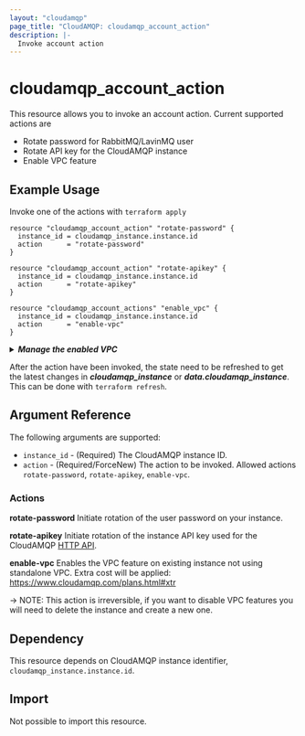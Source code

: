 ```yaml
---
layout: "cloudamqp"
page_title: "CloudAMQP: cloudamqp_account_action"
description: |-
  Invoke account action
---
```


# cloudamqp_account_action

This resource allows you to invoke an account action. Current supported actions are

* Rotate password for RabbitMQ/LavinMQ user
* Rotate API key for the CloudAMQP instance
* Enable VPC feature

## Example Usage

Invoke one of the actions with `terraform apply`

```hcl
resource "cloudamqp_account_action" "rotate-password" {
  instance_id = cloudamqp_instance.instance.id
  action      = "rotate-password"
} 
```

```hcl
resource "cloudamqp_account_action" "rotate-apikey" {
  instance_id = cloudamqp_instance.instance.id
  action      = "rotate-apikey"
} 
```

```hcl
resource "cloudamqp_account_actions" "enable_vpc" {
  instance_id = cloudamqp_instance.instance.id
  action      = "enable-vpc"
}
```

<details>
 <summary>
    <b>
      <i>Manage the enabled VPC</i>
    </b>
  </summary>

To add the enable VPC to a managed standalone VPC.

First fetch the VPC identifier <id>

1. Run `terraform refresh` the `vpc_id` will be added to the state for the `cloudamqp_instance.instance` resource.
2. Retrieve the `vpc_id` form the CloudAMQP HTTP API. Either via [list-instances] or [list-vpcs].

```hcl
import {
  to = cloudamqp_vpc.vpc
  id = <id>
}

resource "cloudamqp_vpc" "vpc" {
  name    = "enable-vpc-feature"
  region  = "amazon-web-services::us-east-1"
  subnet  = "10.56.72.0/24"
  tags    = []
}

resource "cloudamqp_instance" "instance" {
  name                = "enable-vpc-feature"
  plan                = "penguin-1"
  region              = "amazon-web-services::us-east-1"
  tags                = []
  vpc_id              = cloudamqp_vpc.vpc.id
  keep_associated_vpc = true
}

resource "cloudamqp_account_actions" "enable_vpc" {
  instance_id = cloudamqp_instance.instance.id
  action      = "enable-vpc"
}
```

</details>

After the action have been invoked, the state need to be refreshed to get the latest changes in
***cloudamqp_instance*** or ***data.cloudamqp_instance***. This can be done with
`terraform refresh`.

## Argument Reference

The following arguments are supported:

* `instance_id` - (Required) The CloudAMQP instance ID.
* `action`      - (Required/ForceNew) The action to be invoked. Allowed actions
                  `rotate-password`, `rotate-apikey`, `enable-vpc`.

### Actions

**rotate-password**
Initiate rotation of the user password on your instance.

**rotate-apikey**
Initiate rotation of the instance API key used for the CloudAMQP [HTTP API].

**enable-vpc**
Enables the VPC feature on existing instance not using standalone VPC. Extra cost will be applied:
https://www.cloudamqp.com/plans.html#xtr

-> NOTE: This action is irreversible, if you want to disable VPC features you will need to delete the instance and create a new one.

## Dependency

This resource depends on CloudAMQP instance identifier, `cloudamqp_instance.instance.id`.

## Import

Not possible to import this resource.

[list-instances]: https://docs.cloudamqp.com/#list-instances
[list-vpcs]: https://docs.cloudamqp.com/#list-vpcs
[HTTP API]: https://docs.cloudamqp.com/cloudamqp_api.html

